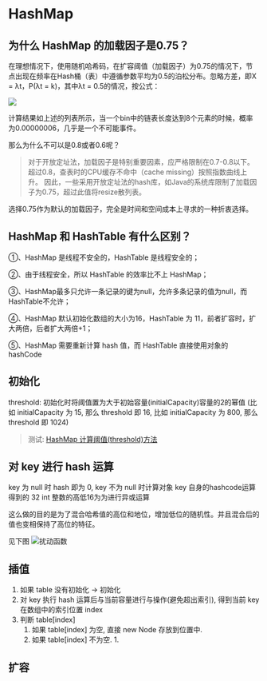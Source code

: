 # HashMap



## 为什么 HashMap 的加载因子是0.75？

在理想情况下，使用随机哈希码，在扩容阈值（加载因子）为0.75的情况下，节点出现在频率在Hash桶（表）中遵循参数平均为0.5的泊松分布。忽略方差，即X = λt，P(λt = k)，其中λt = 0.5的情况，按公式：

![](https://cdn.jansora.com/files/uPic/2022/06/12/Ojh3Hx.jpg)

计算结果如上述的列表所示，当一个bin中的链表长度达到8个元素的时候，概率为0.00000006，几乎是一个不可能事件。

那么为什么不可以是0.8或者0.6呢？


> 对于开放定址法，加载因子是特别重要因素，应严格限制在0.7-0.8以下。超过0.8，查表时的CPU缓存不命中（cache missing）按照指数曲线上升。
> 因此，一些采用开放定址法的hash库，如Java的系统库限制了加载因子为0.75，超过此值将resize散列表。
>
选择0.75作为默认的加载因子，完全是时间和空间成本上寻求的一种折衷选择。


## HashMap 和 HashTable 有什么区别？
①、HashMap 是线程不安全的，HashTable 是线程安全的；

②、由于线程安全，所以 HashTable 的效率比不上 HashMap；

③、HashMap最多只允许一条记录的键为null，允许多条记录的值为null，而 HashTable不允许；

④、HashMap 默认初始化数组的大小为16，HashTable 为 11，前者扩容时，扩大两倍，后者扩大两倍+1；

⑤、HashMap 需要重新计算 hash 值，而 HashTable 直接使用对象的 hashCode




## 初始化

threshold: 初始化时将阈值置为大于初始容量(initialCapacity)容量的2的幂值
(比如 initialCapacity 为 15, 那么 threshold 即 16, 比如 initialCapacity 为 800, 那么 threshold 即 1024)
> 测试:  [HashMap 计算阈值(threshold)方法](https://www.jansora.com/play/java/ef42c45d39805ad227dd90e7dd6f91ac)
## 对 key 进行 hash 运算
key 为 null 时 hash 即为 0,
key 不为 null 时计算对象 key 自身的hashcode运算得到的 32 int 整数的高低16为为进行异或运算

这么做的目的是为了混合哈希值的高位和地位，增加低位的随机性。并且混合后的值也变相保持了高位的特征。

见下图
![扰动函数](https://cdn.jansora.com/files/uPic/2022/06/19/1jsVx5.webp)


## 插值
1. 如果 table 没有初始化 -> 初始化
2. 对 key 执行 hash 运算后与当前容量进行与操作(避免超出索引), 得到当前 key 在数组中的索引位置 index
3. 判断 table[index]
   1. 如果 table[index] 为空, 直接 new Node 存放到位置中.
   2. 如果 table[index] 不为空.
      1. 


## 扩容



